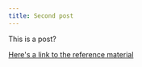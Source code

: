 ```yaml
---
title: Second post
---
```


This is a post?

[Here's a link to the reference material](/reference/)
